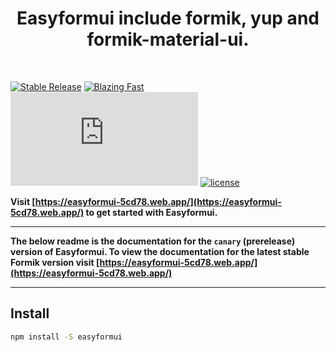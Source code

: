 <!-- @format -->
<h1 align="center">
 Easyformui include formik, yup and formik-material-ui.
</h1>

<br>

[![Stable Release](https://img.shields.io/npm/v/formik.svg)](https://npm.im/easyformui)
[![Blazing Fast](https://badgen.now.sh/badge/speed/blazing%20%F0%9F%94%A5/green)](https://npm.im/formik)
[![gzip size](http://img.badgesize.io/https://unpkg.com/formik@latest/dist/formik.umd.production.min.js?compression=gzip)](https://unpkg.com/formik@latest/dist/formik.umd.production.min.js)
[![license](https://badgen.now.sh/badge/license/MIT)](./LICENSE)

**Visit [https://easyformui-5cd78.web.app/](https://easyformui-5cd78.web.app/) to get
started with Easyformui.**

---

**The below readme is the documentation for the `canary` (prerelease) version of
Easyformui. To view the documentation for the latest stable Formik version visit
[https://easyformui-5cd78.web.app/](https://easyformui-5cd78.web.app/)**

---

## Install

```sh
npm install -S easyformui
```
